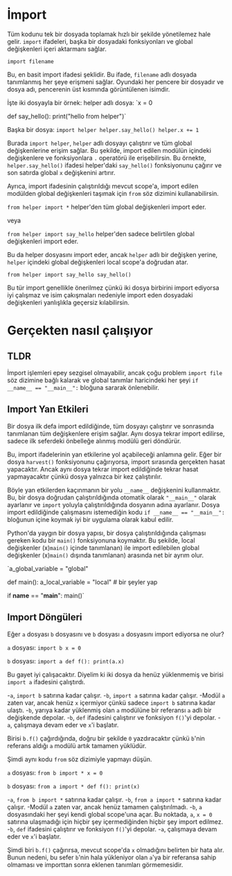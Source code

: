 # İmport
Tüm kodunu tek bir dosyada toplamak hızlı bir şekilde yönetilemez hale gelir.
`import` ifadeleri, başka bir dosyadaki fonksiyonları ve global değişkenleri içeri aktarmanı sağlar.

`import filename`

Bu, en basit import ifadesi şeklidir. Bu ifade, `filename` adlı dosyada tanımlanmış her şeye erişmeni sağlar. Oyundaki her pencere bir dosyadır ve dosya adı, pencerenin üst kısmında görüntülenen isimdir.

İşte iki dosyayla bir örnek:
helper adlı dosya:
`x = 0

def say_hello():
    print("hello from helper")`

Başka bir dosya:
`import helper
helper.say_hello()
helper.x += 1`

Burada `import helper`, `helper` adlı dosyayı çalıştırır ve tüm global değişkenlerine erişim sağlar.
Bu şekilde, import edilen modülün içindeki değişkenlere ve fonksiyonlara `.` operatörü ile erişebilirsin.
Bu örnekte, `helper.say_hello()` ifadesi helper'daki `say_hello()` fonksiyonunu çağırır ve son satırda global `x` değişkenini artırır.

Ayrıca, import ifadesinin çalıştırıldığı mevcut scope'a, import edilen modülden global değişkenleri taşımak için `from` söz dizimini kullanabilirsin.

`from helper import *`
helper'den tüm global değişkenleri import eder.

veya

`from helper import say_hello`
helper'den sadece belirtilen global değişkenleri import eder.

Bu da helper dosyasını import eder, ancak `helper` adlı bir değişken yerine, `helper` içindeki global değişkenleri local scope'a doğrudan atar.

`from helper import say_hello
say_hello()`

Bu tür import genellikle önerilmez çünkü iki dosya birbirini import ediyorsa iyi çalışmaz ve isim çakışmaları nedeniyle import eden dosyadaki değişkenleri yanlışlıkla geçersiz kılabilirsin.

# Gerçekten nasıl çalışıyor

## TLDR
İmport işlemleri epey sezgisel olmayabilir, ancak çoğu problem `import file` söz dizimine bağlı kalarak ve global tanımlar haricindeki her şeyi 
`if __name__ == "__main__":`
bloğuna sararak önlenebilir.

## Import Yan Etkileri
Bir dosya ilk defa import edildiğinde, tüm dosyayı çalıştırır ve sonrasında tanımlanan tüm değişkenlere erişim sağlar.
Aynı dosya tekrar import edilirse, sadece ilk seferdeki önbelleğe alınmış modülü geri döndürür.

Bu, import ifadelerinin yan etkilerine yol açabileceği anlamına gelir. Eğer bir dosya `harvest()` fonksiyonunu çağırıyorsa, import sırasında gerçekten hasat yapacaktır. Ancak aynı dosya tekrar import edildiğinde tekrar hasat yapmayacaktır çünkü dosya yalnızca bir kez çalıştırılır.

Böyle yan etkilerden kaçınmanın bir yolu `__name__` değişkenini kullanmaktır. Bu, bir dosya doğrudan çalıştırıldığında otomatik olarak `"__main__"` olarak ayarlanır ve `import` yoluyla çalıştırıldığında dosyanın adına ayarlanır.
Dosya import edildiğinde çalışmasını istemediğin kodu `if __name__ == "__main__":` bloğunun içine koymak iyi bir uygulama olarak kabul edilir.

Python'da yaygın bir dosya yapısı, bir dosya çalıştırıldığında çalışması gereken kodu bir `main()` fonksiyonuna koymaktır. Bu şekilde, local değişkenler (x)`main()` içinde tanımlanan) ile import edilebilen global değişkenler (x)`main()` dışında tanımlanan) arasında net bir ayrım olur.

`a_global_variable = "global"

def main():
    a_local_variable = "local"
    # bir şeyler yap

if __name__ == "__main__":
    main()`

## Import Döngüleri
Eğer `a` dosyası `b` dosyasını ve `b` dosyası `a` dosyasını import ediyorsa ne olur?

`a` dosyası:
`import b
x = 0`

`b` dosyası:
`import a
def f():
    print(a.x)`

Bu gayet iyi çalışacaktır. Diyelim ki iki dosya da henüz yüklenmemiş ve birisi `import a` ifadesini çalıştırdı.

-`a`, `import b` satırına kadar çalışır.
-`b`, `import a` satırına kadar çalışır.
-Modül `a` zaten var, ancak henüz `x` içermiyor çünkü sadece `import b` satırına kadar ulaştı.
-`b`, yarıya kadar yüklenmiş olan `a` modülüne bir referansı `a` adlı bir değişkende depolar.
-`b`, `def` ifadesini çalıştırır ve fonksiyon `f()`'yi depolar.
-`a`, çalışmaya devam eder ve `x`'i başlatır.

Birisi `b.f()` çağırdığında, doğru bir şekilde `0` yazdıracaktır çünkü `b`'nin referans aldığı `a` modülü artık tamamen yüklüdür.

Şimdi aynı kodu `from` söz dizimiyle yapmayı düşün.

`a` dosyası:
`from b import *
x = 0`

`b` dosyası:
`from a import *
def f():
    print(x)`

-`a`, `from b import *` satırına kadar çalışır.
-`b`, `from a import *` satırına kadar çalışır.
-Modül `a` zaten var, ancak henüz tamamen çalıştırılmadı.
-`b`, `a` dosyasındaki her şeyi kendi global scope'una açar. Bu noktada, `a`, `x = 0` satırına ulaşmadığı için hiçbir şey içermediğinden hiçbir şey import edilmez.
-`b`, `def` ifadesini çalıştırır ve fonksiyon `f()`'yi depolar.
-`a`, çalışmaya devam eder ve `x`'i başlatır.

Şimdi biri `b.f()` çağırırsa, mevcut scope'da `x` olmadığını belirten bir hata alır. Bunun nedeni, bu sefer `b`'nin hala yükleniyor olan `a`'ya bir referansa sahip olmaması ve importtan sonra eklenen tanımları görmemesidir.